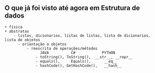 ## O que já foi visto até agora em Estrutura de dados
    • física
    • abstratas
        - listas, dicionarios, listas de listas, lista de dicionarios, lista de objetos
          - orientação a objetos
              - reescrita de operações/métodos
                    JAVA          C#            PYTHON
                  - toString(), ToString(),  __str__, __repr__
                  - equals(),     Equals(),      __eq__
                  - hashCode(), GetHashCode(),   __hash__
